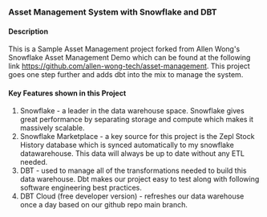 ### Asset Management System with Snowflake and DBT

#### Description

This is a Sample Asset Management project forked from Allen Wong's Snowflake Asset Management Demo which can be found at the following link https://github.com/allen-wong-tech/asset-management. This project goes one step further and adds dbt into the mix to manage the system.

#### Key Features shown in this Project

1. Snowflake - a leader in the data warehouse space. Snowflake gives great performance by separating storage and compute which makes it massively scalable.
2. Snowflake Marketplace - a key source for this project is the Zepl Stock History database which is synced automatically to my snowflake datawarehouse. This data will always be up to date without any ETL needed.
3. DBT - used to manage all of the transformations needed to build this data warehouse. Dbt makes our project easy to test along with following software engineering best practices. 
4. DBT Cloud (free developer version) - refreshes our data warehouse once a day based on our github repo main branch.

